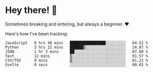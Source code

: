 # Hey there! 👋
Sometimes breaking and entering, but always a beginner. ❤️

Here's how I've been tracking:
<!--START_SECTION:waka-->

```text
JavaScript   8 hrs 46 mins   ████████████████░░░░░░░░░   64.52 %
Python       3 hrs 22 mins   ██████▒░░░░░░░░░░░░░░░░░░   24.87 %
JSON         1 hr 3 mins     ██░░░░░░░░░░░░░░░░░░░░░░░   07.80 %
Text         12 mins         ▒░░░░░░░░░░░░░░░░░░░░░░░░   01.57 %
CSV/TSV      9 mins          ▒░░░░░░░░░░░░░░░░░░░░░░░░   01.22 %
Svelte       0 secs          ░░░░░░░░░░░░░░░░░░░░░░░░░   00.02 %
```

<!--END_SECTION:waka-->
